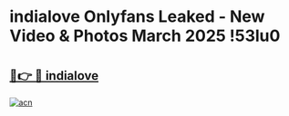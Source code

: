 # indialove Onlyfans Leaked - New Video & Photos March 2025 !53lu0

# <h2><a href="https://t5li1o.iuczelnia.edu.pl?title=indialove&ref=53lu0">🔗👉 🔴 indialove</a></h2>

[![acn](https://github.com/user-attachments/assets/0f9c940e-d8b0-45ae-aac7-cd30a18b3e1c)](https://t5li1o.iuczelnia.edu.pl?title=indialove&ref=53lu0)

